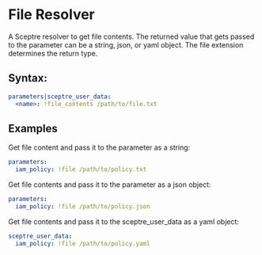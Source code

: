 # File Resolver

A Sceptre resolver to get file contents. The returned value that gets
passed to the parameter can be a string, json, or yaml object.  The
file extension determines the return type.

## Syntax:

```yaml
parameters|sceptre_user_data:
  <name>: !file_contents /path/to/file.txt
```

## Examples

Get file content and pass it to the parameter as a string:
```yaml
parameters:
  iam_policy: !file /path/to/policy.txt
```

Get file contents and pass it to the parameter as a json object:
```yaml
parameters:
  iam_policy: !file /path/to/policy.json
```

Get file contents and pass it to the sceptre_user_data as a yaml object:
```yaml
sceptre_user_data:
  iam_policy: !file /path/to/policy.yaml
```
